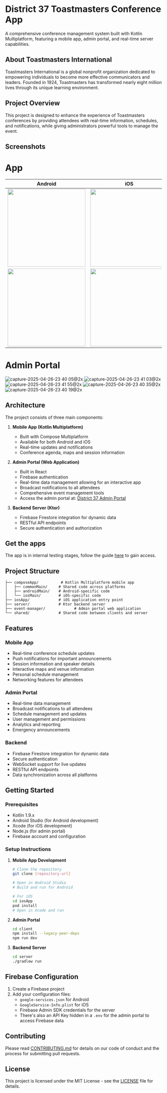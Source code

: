 # District 37 Toastmasters Conference App

A comprehensive conference management system built with Kotlin Multiplatform, featuring a mobile app, admin portal, and real-time server capabilities.

## About Toastmasters International

Toastmasters International is a global nonprofit organization dedicated to empowering individuals to become more effective communicators and leaders. Founded in 1924, Toastmasters has transformed nearly eight million lives through its unique learning environment.

## Project Overview

This project is designed to enhance the experience of Toastmasters conferences by providing attendees with real-time information, schedules, and notifications, while giving administrators powerful tools to manage the event.

## Screenshots

# App

| Android | iOS |
|:-------:|:---:|
| <img src="https://github.com/user-attachments/assets/601472b0-c010-4558-b038-2cefd40694df" width="250"/> | <img src="https://github.com/user-attachments/assets/7a0465f7-5b5e-422f-ae3a-b37046f3d4ec" width="250"/> |
| <img src="https://github.com/user-attachments/assets/a546735b-339a-41ee-9e71-104c4685b365" width="250"/> | <img src="https://github.com/user-attachments/assets/942ffe9e-5f2a-4df0-837a-5ec18e205d68" width="250"/> |

# Admin Portal

![capture-2025-04-26-23 40 05@2x](https://github.com/user-attachments/assets/a5c95b17-b74f-4550-b416-cd44ccbc6965)
![capture-2025-04-26-23 41 03@2x](https://github.com/user-attachments/assets/3b1ad91e-8530-459c-9a35-3eeb7547647b)
![capture-2025-04-26-23 41 55@2x](https://github.com/user-attachments/assets/fc008a8e-d048-47e9-bd6e-3fe28e3a028a)
![capture-2025-04-26-23 40 35@2x](https://github.com/user-attachments/assets/d176223e-c3bb-4917-bfa3-9d08452a27ae)
![capture-2025-04-26-23 40 19@2x](https://github.com/user-attachments/assets/b8d7f155-9fb2-4533-84c3-5655ff601a5e)



## Architecture

The project consists of three main components:

1. **Mobile App (Kotlin Multiplatform)**
   - Built with Compose Multiplatform
   - Available for both Android and iOS
   - Real-time updates and notifications
   - Conference agenda, maps and session information

2. **Admin Portal (Web Application)**
   - Built in React
   - Firebase authentication
   - Real-time data management allowing for an interactive app
   - Broadcast notifications to all attendees
   - Comprehensive event management tools
   - Access the admin portal at: [District 37 Admin Portal](https://pocketpowered.github.io/district37tm/)

3. **Backend Server (Ktor)**
   - Firebase Firestore integration for dynamic data
   - RESTful API endpoints
   - Secure authentication and authorization


## Get the apps

The app is in internal testing stages, follow the guide [here](https://docs.google.com/document/d/1taTai4nhkGwwaH9xMal5vetnlXpHap1l5n4b4lfemkk/edit?tab=t.0#heading=h.d5k3dqe9oty8) to gain access.

## Project Structure

```
├── composeApp/          # Kotlin Multiplatform mobile app
│   ├── commonMain/     # Shared code across platforms
│   ├── androidMain/    # Android-specific code
│   └── iosMain/        # iOS-specific code
├── iosApp/             # iOS application entry point
├── server/             # Ktor backend server
├── event-manager/             # Admin portal web application
└── shared/             # Shared code between clients and server
```

## Features

### Mobile App
- Real-time conference schedule updates
- Push notifications for important announcements
- Session information and speaker details
- Interactive maps and venue information
- Personal schedule management
- Networking features for attendees

### Admin Portal
- Real-time data management
- Broadcast notifications to all attendees
- Schedule management and updates
- User management and permissions
- Analytics and reporting
- Emergency announcements

### Backend
- Firebase Firestore integration for dynamic data
- Secure authentication
- WebSocket support for live updates
- RESTful API endpoints
- Data synchronization across all platforms

## Getting Started

### Prerequisites
- Kotlin 1.9.x
- Android Studio (for Android development)
- Xcode (for iOS development)
- Node.js (for admin portal)
- Firebase account and configuration

### Setup Instructions

1. **Mobile App Development**
   ```bash
   # Clone the repository
   git clone [repository-url]
   
   # Open in Android Studio
   # Build and run for Android
   
   # For iOS
   cd iosApp
   pod install
   # Open in Xcode and run
   ```

2. **Admin Portal**
   ```bash
   cd client
   npm install --legacy-peer-deps
   npm run dev
   ```

3. **Backend Server**
   ```bash
   cd server
   ./gradlew run
   ```

## Firebase Configuration

1. Create a Firebase project
2. Add your configuration files:
   - `google-services.json` for Android
   - `GoogleService-Info.plist` for iOS
   - Firebase Admin SDK credentials for the server
   - There's also an API Key hidden in a `.env` for the admin portal to access Firebase data

## Contributing

Please read [CONTRIBUTING.md](CONTRIBUTING.md) for details on our code of conduct and the process for submitting pull requests.

## License

This project is licensed under the MIT License - see the [LICENSE](LICENSE) file for details.
